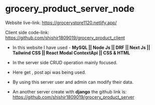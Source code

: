 # grocery_product_server_node

Website live-link: https://grocerystore1120.netlify.app/

Client side code-link: https://github.com/shishir1809019/grocery_product_client

- In this website I have used - **MySQL || Node Js || DRF || Next Js || Tailwind CSS || React Modal ContextApi || CSS & HTML**

- In the server side CRUD operation mainly focused.
- Here get , post api was being used.
- By using this server user and admin can modify their data.

- An another server create with **django** the github link is: https://github.com/shishir1809019/grocery_product_server
